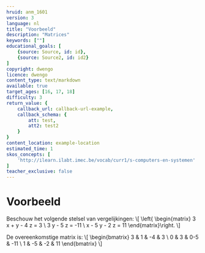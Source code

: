 ```yaml
---
hruid: anm_1601
version: 3
language: nl
title: "Voorbeeld"
description: "Matrices"
keywords: [""]
educational_goals: [
    {source: Source, id: id}, 
    {source: Source2, id: id2}
]
copyright: dwengo
licence: dwengo
content_type: text/markdown
available: true
target_ages: [16, 17, 18]
difficulty: 3
return_value: {
    callback_url: callback-url-example,
    callback_schema: {
        att: test,
        att2: test2
    }
}
content_location: example-location
estimated_time: 1
skos_concepts: [
    'http://ilearn.ilabt.imec.be/vocab/curr1/s-computers-en-systemen'
]
teacher_exclusive: false
---
```


# Voorbeeld

Beschouw het volgende stelsel van vergelijkingen:
\\[ \left\{ \begin{matrix} 3 x + y - 4 z = 3 \\ 3 y - 5 z = -11 \\ x - 5 y - 2 z = 11 \end{matrix}\right. \\]

De overeenkomstige matrix is:
\\[ \begin{bmatrix} 3 & 1 & -4 & 3 \\ 0 & 3 & 0-5 & -11 \\ 1 & -5 & -2 & 11 \end{bmatrix} \\]
